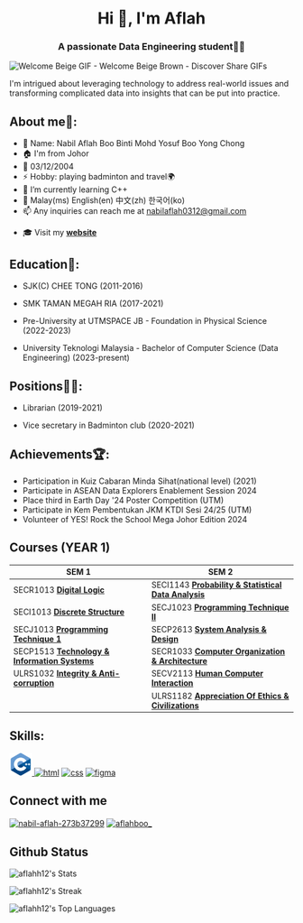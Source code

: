 <h1 align="center">Hi 👋, I'm Aflah</h1>
<h3 align="center">A passionate Data Engineering student👩‍💻</h3>

![Welcome Beige GIF - Welcome Beige Brown - Discover   Share GIFs](https://github.com/aflahh12/aflahh12/assets/147508136/9fc0048e-1289-4ec0-bbe6-87f75c7df055)

I'm intrigued about leveraging technology to address real-world issues and transforming complicated data into insights that can be put into practice. 

## About me🧐:
- 🌺 Name: Nabil Aflah Boo Binti Mohd Yosuf Boo Yong Chong
- 🏠 I'm from Johor
- 🎂 03/12/2004
- ⚡ Hobby: playing badminton and travel🌍
- 🌱 I’m currently learning C++
- 💬 Malay(ms) English(en) 中文(zh) 한국어(ko)
- 📫 Any inquiries can reach me at nabilaflah0312@gmail.com </p>
- 🎓 Visit my [**website**](https://aflahh12.github.io/)
## Education🏫:
- SJK(C) CHEE TONG (2011-2016) </p>
- SMK TAMAN MEGAH RIA (2017-2021) </p>
- Pre-University at UTMSPACE JB - Foundation in Physical Science (2022-2023) </p>
- University Teknologi Malaysia - Bachelor of Computer Science (Data Engineering) (2023-present) </p>

## Positions👩‍💼:
- Librarian (2019-2021) </p>
- Vice secretary in Badminton club (2020-2021) </p>

## Achievements🏆:
- Participation in Kuiz Cabaran Minda Sihat(national level) (2021)
- Participate in ASEAN Data Explorers Enablement Session 2024
- Place third in Earth Day '24 Poster Competition (UTM)
- Participate in Kem Pembentukan JKM KTDI Sesi 24/25 (UTM)
- Volunteer of YES! Rock the School Mega Johor Edition 2024
  
## Courses (YEAR 1)
| SEM 1 | SEM 2|
|--------|-------|
| SECR1013 [**Digital Logic**](https://github.com/aflahh12/Y1/tree/014998341c1139f44d297f20026216f945ef61f8/SEM%201/Digital%20Logic) | SECI1143 [**Probability & Statistical Data Analysis**](https://github.com/aflahh12/Y1/tree/014998341c1139f44d297f20026216f945ef61f8/SEM%202/Probability%20%26%20Statistical%20Data%20Analysis)|
| SECI1013 [**Discrete Structure**](https://github.com/aflahh12/Y1/tree/014998341c1139f44d297f20026216f945ef61f8/SEM%201/Discrete%20Structure) | SECJ1023 [**Programming Technique II**](https://github.com/aflahh12/Y1/tree/014998341c1139f44d297f20026216f945ef61f8/SEM%202/Programming%20Technique%20II)|
| SECJ1013 [**Programming Technique 1**](https://github.com/aflahh12/Y1/tree/014998341c1139f44d297f20026216f945ef61f8/SEM%201/Programming%20Technique%201) | SECP2613 [**System Analysis & Design**](https://github.com/aflahh12/Y1/tree/014998341c1139f44d297f20026216f945ef61f8/SEM%202/System%20Analysis%20%26%20Design) |
| SECP1513 [**Technology & Information Systems**](https://github.com/aflahh12/Y1/tree/014998341c1139f44d297f20026216f945ef61f8/SEM%201/Technology%20%26%20Information%20System) | SECR1033 [**Computer Organization & Architecture**](https://github.com/aflahh12/Y1/tree/014998341c1139f44d297f20026216f945ef61f8/SEM%202/Computer%20Organization%20%26%20Architecture)|
| ULRS1032 [**Integrity & Anti-corruption**](https://github.com/aflahh12/Y1/tree/014998341c1139f44d297f20026216f945ef61f8/SEM%201/Integrity%20%26%20Anti-corruption) | SECV2113 [**Human Computer Interaction**](https://github.com/aflahh12/Y1/tree/014998341c1139f44d297f20026216f945ef61f8/SEM%202/%20Human%20Computer%20Interaction)|
|  |ULRS1182 [**Appreciation Of Ethics & Civilizations**](https://github.com/aflahh12/Y1/tree/014998341c1139f44d297f20026216f945ef61f8/SEM%202/Appreciation%20Of%20Ethics%20%26%20Civilizations)|

## Skills:
<a href="https://www.w3schools.com/cpp/" target="_blank" rel="noreferrer"> <img src="https://raw.githubusercontent.com/devicons/devicon/master/icons/cplusplus/cplusplus-original.svg" alt="cplusplus" width="40" height="40"/> <a>
 <a href="https://www.w3schools.com/html/" target="_blank" rel="noreferrer"><img src="https://www.vectorlogo.zone/logos/w3_html5/w3_html5-icon.svg" width="40" height="40" alt="html" /></a>
 <a href="https://www.w3schools.com/css/css_intro.asp" target="_blank" rel="noreferrer"><img src="https://www.vectorlogo.zone/logos/w3_css/w3_css-icon.svg" width="40" height="40" alt="css" /></a>
<a href="https://www.figma.com/" target="_blank" rel="noreferrer"> <img src="https://www.vectorlogo.zone/logos/figma/figma-icon.svg" alt="figma" width="40" height="40"/> </a> 

## Connect with me
<a href="https://www.linkedin.com/in/aflah-boo-273b37299" target="blank"><img align="center" src="https://raw.githubusercontent.com/rahuldkjain/github-profile-readme-generator/master/src/images/icons/Social/linked-in-alt.svg" alt="nabil-aflah-273b37299" height="30" width="40" /></a>
<a href="https://www.instagram.com/aflahboo_/" target="blank"><img align="center" src="https://raw.githubusercontent.com/rahuldkjain/github-profile-readme-generator/master/src/images/icons/Social/instagram.svg" alt="aflahboo_" height="30" width="40" /></a>

## Github Status
![aflahh12's Stats](https://github-readme-stats.vercel.app/api?username=aflahh12&theme=synthwave&show_icons=true&hide_border=true&count_private=true) </p>
![aflahh12's Streak](https://github-readme-streak-stats.herokuapp.com/?user=aflahh12&theme=synthwave&hide_border=true) </p>
![aflahh12's Top Languages](https://github-readme-stats.vercel.app/api/top-langs/?username=aflahh12&theme=synthwave&show_icons=true&hide_border=true&layout=compact) </p>


<!--
**aflahh12/aflahh12** is a ✨ _special_ ✨ repository because its `README.md` (this file) appears on your GitHub profile.

Here are some ideas to get you started:

- 🔭 I’m currently working on ...
- 🌱 I’m currently learning ...
- 👯 I’m looking to collaborate on ...
- 🤔 I’m looking for help with ...
- 💬 Ask me about ...
-  ...
- 😄 Pronouns: ...
- ⚡ Fun fact: ...
-->
